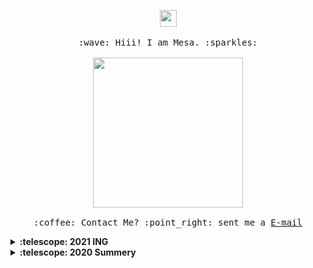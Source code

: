 <p align="center">
  <img src="https://user-images.githubusercontent.com/5679180/79618120-0daffb80-80be-11ea-819e-d2b0fa904d07.gif" width="27px">
  <br><br>
  <samp>
    :wave: Hiii! I am Mesa. :sparkles:
    <br><br>
    <img src="https://i.imgur.com/kdKhgx6.gif" width="240px" align="center">
    <br><br>:coffee: Contact Me? :point_right: sent me a <a href="mailto: xiaoliyang1994@outlook.com">E-mail</a>
  </samp>
</p>

<details>
  <summary><b>:telescope: 2021 ING</b></summary>
  
</details>

<details>
  <summary><b>:telescope: 2020 Summery</b></summary>
  
</details>
